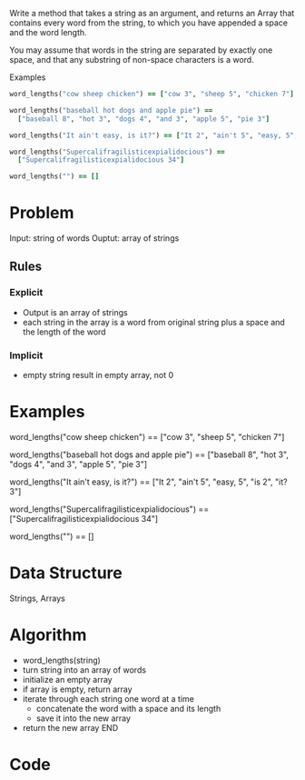 Write a method that takes a string as an argument, and returns an Array that contains every word from the string, to which you have appended a space and the word length.

You may assume that words in the string are separated by exactly one space, and that any substring of non-space characters is a word.

Examples

```ruby
word_lengths("cow sheep chicken") == ["cow 3", "sheep 5", "chicken 7"]

word_lengths("baseball hot dogs and apple pie") ==
  ["baseball 8", "hot 3", "dogs 4", "and 3", "apple 5", "pie 3"]

word_lengths("It ain't easy, is it?") == ["It 2", "ain't 5", "easy, 5", "is 2", "it? 3"]

word_lengths("Supercalifragilisticexpialidocious") ==
  ["Supercalifragilisticexpialidocious 34"]

word_lengths("") == []
```

  # Problem
  Input: string of words
  Ouptut: array of strings

  ## Rules
  ### Explicit
  - Output is an array of strings
  - each string in the array is a word from original string plus a space and the length of the word
  ### Implicit
  - empty string result in empty array, not 0 

  # Examples
  word_lengths("cow sheep chicken") == ["cow 3", "sheep 5", "chicken 7"]

  word_lengths("baseball hot dogs and apple pie") ==
    ["baseball 8", "hot 3", "dogs 4", "and 3", "apple 5", "pie 3"]

  word_lengths("It ain't easy, is it?") == ["It 2", "ain't 5", "easy, 5", "is 2", "it? 3"]

  word_lengths("Supercalifragilisticexpialidocious") ==
    ["Supercalifragilisticexpialidocious 34"]

  word_lengths("") == []

  # Data Structure
  Strings, Arrays


  # Algorithm
  - word_lengths(string)
  - turn string into an array of words
  - initialize an empty array
  - if array is empty, return array
  - iterate through each string one word at a time
    - concatenate the word with a space and its length
    - save it into the new array
  - return the new array 
  END



  # Code